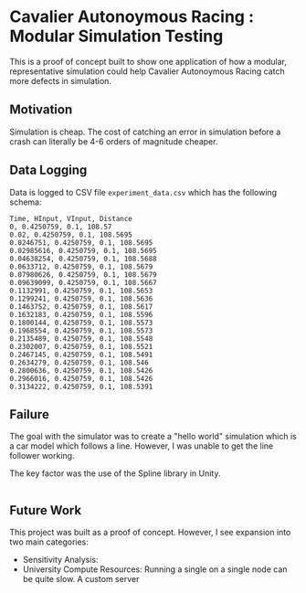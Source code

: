 # Cavalier Autonoymous Racing : Modular Simulation Testing

This is a proof of concept built to show one application of how a modular, representative simulation could help Cavalier Autonoymous Racing catch more defects in simulation.

## Motivation

Simulation is cheap. The cost of catching an error in simulation before a crash can literally be 4-6 orders of magnitude cheaper. 


## Data Logging

Data is logged to CSV file `experiment_data.csv` which has the following schema:

```
Time, HInput, VInput, Distance
0, 0.4250759, 0.1, 108.57
0.02, 0.4250759, 0.1, 108.5695
0.0246751, 0.4250759, 0.1, 108.5695
0.02985616, 0.4250759, 0.1, 108.5695
0.04638254, 0.4250759, 0.1, 108.5688
0.0633712, 0.4250759, 0.1, 108.5679
0.07980626, 0.4250759, 0.1, 108.5679
0.09639099, 0.4250759, 0.1, 108.5667
0.1132991, 0.4250759, 0.1, 108.5653
0.1299241, 0.4250759, 0.1, 108.5636
0.1463752, 0.4250759, 0.1, 108.5617
0.1632183, 0.4250759, 0.1, 108.5596
0.1800144, 0.4250759, 0.1, 108.5573
0.1968554, 0.4250759, 0.1, 108.5573
0.2135489, 0.4250759, 0.1, 108.5548
0.2302007, 0.4250759, 0.1, 108.5521
0.2467145, 0.4250759, 0.1, 108.5491
0.2634279, 0.4250759, 0.1, 108.546
0.2800636, 0.4250759, 0.1, 108.5426
0.2966016, 0.4250759, 0.1, 108.5426
0.3134222, 0.4250759, 0.1, 108.5391
```

## Failure

The goal with the simulator was to create a "hello world" simulation which is a car model which follows a line. However, I was unable to get the line follower working. 

The key factor was the use of the Spline library in Unity.

```c#

```

## Future Work

This project was built as a proof of concept. However, I see expansion into two main categories:

- Sensitivity Analysis:
- University Compute Resources: Running a single on a single node can be quite slow. A custom server 
